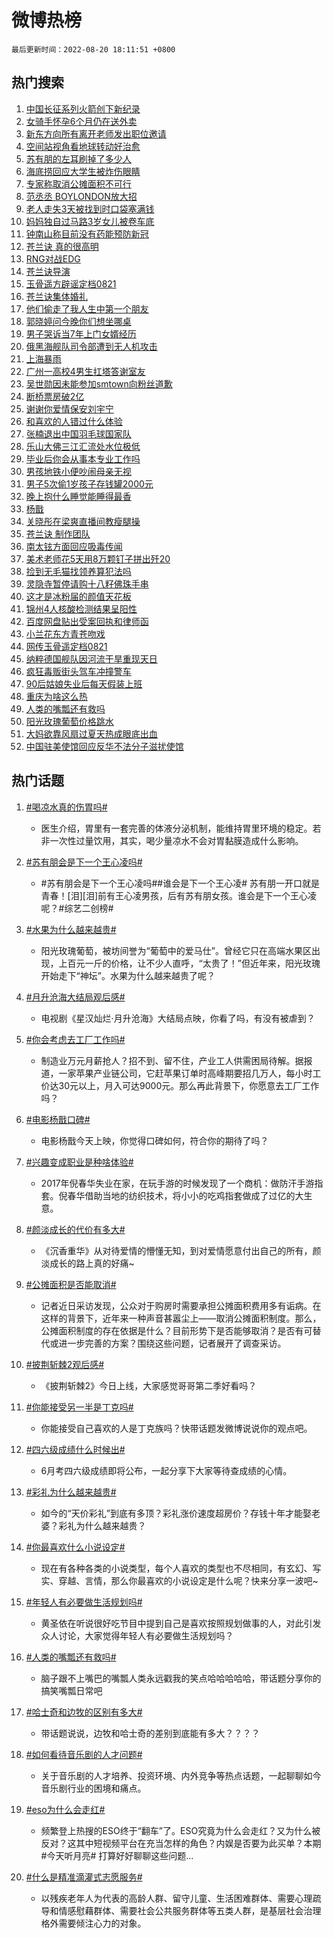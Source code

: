 # 微博热榜

`最后更新时间：2022-08-20 18:11:51 +0800`

## 热门搜索

1. [中国长征系列火箭创下新纪录](https://m.weibo.cn/search?containerid=100103type%3D1%26t%3D10%26q%3D%23%E4%B8%AD%E5%9B%BD%E9%95%BF%E5%BE%81%E7%B3%BB%E5%88%97%E7%81%AB%E7%AE%AD%E5%88%9B%E4%B8%8B%E6%96%B0%E7%BA%AA%E5%BD%95%23&stream_entry_id=51&isnewpage=1&extparam=seat%3D1%26filter_type%3Drealtimehot%26c_type%3D51%26dgr%3D0%26cate%3D10103%26pos%3D0%26display_time%3D1660990309%26pre_seqid%3D1660990309797014631172&luicode=10000011&lfid=106003type%253D25%2526t%253D3%2526disable_hot%253D1%2526filter_type%253Drealtimehot)
1. [女骑手怀孕6个月仍在送外卖](https://m.weibo.cn/search?containerid=100103type%3D1%26t%3D10%26q%3D%23%E5%A5%B3%E9%AA%91%E6%89%8B%E6%80%80%E5%AD%956%E4%B8%AA%E6%9C%88%E4%BB%8D%E5%9C%A8%E9%80%81%E5%A4%96%E5%8D%96%23&stream_entry_id=31&isnewpage=1&extparam=seat%3D1%26filter_type%3Drealtimehot%26c_type%3D31%26pos%3D0%26flag%3D1%26lcate%3D5001%26dgr%3D0%26cate%3D0%26realpos%3D1%26display_time%3D1660990309%26pre_seqid%3D1660990309797014631172&luicode=10000011&lfid=106003type%253D25%2526t%253D3%2526disable_hot%253D1%2526filter_type%253Drealtimehot)
1. [新东方向所有离开老师发出职位邀请](https://m.weibo.cn/search?containerid=100103type%3D1%26t%3D10%26q%3D%23%E6%96%B0%E4%B8%9C%E6%96%B9%E5%90%91%E6%89%80%E6%9C%89%E7%A6%BB%E5%BC%80%E8%80%81%E5%B8%88%E5%8F%91%E5%87%BA%E8%81%8C%E4%BD%8D%E9%82%80%E8%AF%B7%23&stream_entry_id=31&isnewpage=1&extparam=seat%3D1%26filter_type%3Drealtimehot%26c_type%3D31%26pos%3D1%26flag%3D0%26lcate%3D5001%26dgr%3D0%26cate%3D0%26realpos%3D2%26display_time%3D1660990309%26pre_seqid%3D1660990309797014631172&luicode=10000011&lfid=106003type%253D25%2526t%253D3%2526disable_hot%253D1%2526filter_type%253Drealtimehot)
1. [空间站视角看地球转动好治愈](https://m.weibo.cn/search?containerid=100103type%3D1%26t%3D10%26q%3D%23%E7%A9%BA%E9%97%B4%E7%AB%99%E8%A7%86%E8%A7%92%E7%9C%8B%E5%9C%B0%E7%90%83%E8%BD%AC%E5%8A%A8%E5%A5%BD%E6%B2%BB%E6%84%88%23&stream_entry_id=31&isnewpage=1&extparam=seat%3D1%26filter_type%3Drealtimehot%26c_type%3D31%26pos%3D2%26flag%3D0%26lcate%3D5001%26dgr%3D0%26cate%3D0%26realpos%3D3%26display_time%3D1660990309%26pre_seqid%3D1660990309797014631172&luicode=10000011&lfid=106003type%253D25%2526t%253D3%2526disable_hot%253D1%2526filter_type%253Drealtimehot)
1. [苏有朋的左耳刷掉了多少人](https://m.weibo.cn/search?containerid=100103type%3D1%26t%3D10%26q%3D%23%E8%8B%8F%E6%9C%89%E6%9C%8B%E7%9A%84%E5%B7%A6%E8%80%B3%E5%88%B7%E6%8E%89%E4%BA%86%E5%A4%9A%E5%B0%91%E4%BA%BA%23&stream_entry_id=31&isnewpage=1&extparam=seat%3D1%26filter_type%3Drealtimehot%26c_type%3D31%26pos%3D3%26flag%3D2%26lcate%3D5001%26dgr%3D0%26cate%3D0%26realpos%3D4%26display_time%3D1660990309%26pre_seqid%3D1660990309797014631172&luicode=10000011&lfid=106003type%253D25%2526t%253D3%2526disable_hot%253D1%2526filter_type%253Drealtimehot)
1. [海底捞回应大学生被炸伤眼睛](https://m.weibo.cn/search?containerid=100103type%3D1%26t%3D10%26q%3D%23%E6%B5%B7%E5%BA%95%E6%8D%9E%E5%9B%9E%E5%BA%94%E5%A4%A7%E5%AD%A6%E7%94%9F%E8%A2%AB%E7%82%B8%E4%BC%A4%E7%9C%BC%E7%9D%9B%23&stream_entry_id=31&isnewpage=1&extparam=seat%3D1%26filter_type%3Drealtimehot%26c_type%3D31%26pos%3D4%26flag%3D1%26lcate%3D5001%26dgr%3D0%26cate%3D0%26realpos%3D5%26display_time%3D1660990309%26pre_seqid%3D1660990309797014631172&luicode=10000011&lfid=106003type%253D25%2526t%253D3%2526disable_hot%253D1%2526filter_type%253Drealtimehot)
1. [专家称取消公摊面积不可行](https://m.weibo.cn/search?containerid=100103type%3D1%26t%3D10%26q%3D%23%E4%B8%93%E5%AE%B6%E7%A7%B0%E5%8F%96%E6%B6%88%E5%85%AC%E6%91%8A%E9%9D%A2%E7%A7%AF%E4%B8%8D%E5%8F%AF%E8%A1%8C%23&stream_entry_id=31&isnewpage=1&extparam=seat%3D1%26filter_type%3Drealtimehot%26c_type%3D31%26pos%3D5%26flag%3D0%26lcate%3D5001%26dgr%3D0%26cate%3D0%26realpos%3D6%26display_time%3D1660990309%26pre_seqid%3D1660990309797014631172&luicode=10000011&lfid=106003type%253D25%2526t%253D3%2526disable_hot%253D1%2526filter_type%253Drealtimehot)
1. [范丞丞 BOYLONDON放大招](https://m.weibo.cn/search?containerid=100103type%3D1%26t%3D10%26q%3D%23%E8%8C%83%E4%B8%9E%E4%B8%9E+BOYLONDON%E6%94%BE%E5%A4%A7%E6%8B%9B%23&stream_entry_id=31&isnewpage=1&extparam=seat%3D1%26filter_type%3Drealtimehot%26c_type%3D31%26pos%3D6%26topic_ad%3D1%26lcate%3D5001%26dgr%3D0%26cate%3D0%26adid%3D162864%26display_time%3D1660990309%26pre_seqid%3D1660990309797014631172&luicode=10000011&lfid=106003type%253D25%2526t%253D3%2526disable_hot%253D1%2526filter_type%253Drealtimehot)
1. [老人走失3天被找到时口袋塞满钱](https://m.weibo.cn/search?containerid=100103type%3D1%26t%3D10%26q%3D%23%E8%80%81%E4%BA%BA%E8%B5%B0%E5%A4%B13%E5%A4%A9%E8%A2%AB%E6%89%BE%E5%88%B0%E6%97%B6%E5%8F%A3%E8%A2%8B%E5%A1%9E%E6%BB%A1%E9%92%B1%23&stream_entry_id=31&isnewpage=1&extparam=seat%3D1%26filter_type%3Drealtimehot%26c_type%3D31%26pos%3D7%26flag%3D1%26lcate%3D5001%26dgr%3D0%26cate%3D0%26realpos%3D7%26display_time%3D1660990309%26pre_seqid%3D1660990309797014631172&luicode=10000011&lfid=106003type%253D25%2526t%253D3%2526disable_hot%253D1%2526filter_type%253Drealtimehot)
1. [妈妈独自过马路3岁女儿被卷车底](https://m.weibo.cn/search?containerid=100103type%3D1%26t%3D10%26q%3D%23%E5%A6%88%E5%A6%88%E7%8B%AC%E8%87%AA%E8%BF%87%E9%A9%AC%E8%B7%AF3%E5%B2%81%E5%A5%B3%E5%84%BF%E8%A2%AB%E5%8D%B7%E8%BD%A6%E5%BA%95%23&stream_entry_id=31&isnewpage=1&extparam=seat%3D1%26filter_type%3Drealtimehot%26c_type%3D31%26pos%3D8%26flag%3D0%26lcate%3D5001%26dgr%3D0%26cate%3D0%26realpos%3D8%26display_time%3D1660990309%26pre_seqid%3D1660990309797014631172&luicode=10000011&lfid=106003type%253D25%2526t%253D3%2526disable_hot%253D1%2526filter_type%253Drealtimehot)
1. [钟南山称目前没有药能预防新冠](https://m.weibo.cn/search?containerid=100103type%3D1%26t%3D10%26q%3D%23%E9%92%9F%E5%8D%97%E5%B1%B1%E7%A7%B0%E7%9B%AE%E5%89%8D%E6%B2%A1%E6%9C%89%E8%8D%AF%E8%83%BD%E9%A2%84%E9%98%B2%E6%96%B0%E5%86%A0%23&stream_entry_id=31&isnewpage=1&extparam=seat%3D1%26filter_type%3Drealtimehot%26c_type%3D31%26pos%3D9%26flag%3D0%26lcate%3D5001%26dgr%3D0%26cate%3D0%26realpos%3D9%26display_time%3D1660990309%26pre_seqid%3D1660990309797014631172&luicode=10000011&lfid=106003type%253D25%2526t%253D3%2526disable_hot%253D1%2526filter_type%253Drealtimehot)
1. [苍兰诀 真的很高明](https://m.weibo.cn/search?containerid=100103type%3D1%26t%3D10%26q%3D%E8%8B%8D%E5%85%B0%E8%AF%80+%E7%9C%9F%E7%9A%84%E5%BE%88%E9%AB%98%E6%98%8E&stream_entry_id=31&isnewpage=1&extparam=seat%3D1%26filter_type%3Drealtimehot%26c_type%3D31%26pos%3D10%26flag%3D0%26lcate%3D5001%26dgr%3D0%26cate%3D0%26realpos%3D10%26display_time%3D1660990309%26pre_seqid%3D1660990309797014631172&luicode=10000011&lfid=106003type%253D25%2526t%253D3%2526disable_hot%253D1%2526filter_type%253Drealtimehot)
1. [RNG对战EDG](https://m.weibo.cn/search?containerid=100103type%3D1%26t%3D10%26q%3DRNG%E5%AF%B9%E6%88%98EDG&stream_entry_id=31&isnewpage=1&extparam=seat%3D1%26filter_type%3Drealtimehot%26c_type%3D31%26pos%3D11%26flag%3D1%26lcate%3D5001%26dgr%3D0%26cate%3D0%26realpos%3D11%26display_time%3D1660990309%26pre_seqid%3D1660990309797014631172&luicode=10000011&lfid=106003type%253D25%2526t%253D3%2526disable_hot%253D1%2526filter_type%253Drealtimehot)
1. [苍兰诀导演](https://m.weibo.cn/search?containerid=100103type%3D1%26t%3D10%26q%3D%E8%8B%8D%E5%85%B0%E8%AF%80%E5%AF%BC%E6%BC%94&stream_entry_id=31&isnewpage=1&extparam=seat%3D1%26filter_type%3Drealtimehot%26c_type%3D31%26pos%3D12%26flag%3D1%26lcate%3D5001%26dgr%3D0%26cate%3D0%26realpos%3D12%26display_time%3D1660990309%26pre_seqid%3D1660990309797014631172&luicode=10000011&lfid=106003type%253D25%2526t%253D3%2526disable_hot%253D1%2526filter_type%253Drealtimehot)
1. [玉骨遥方辟谣定档0821](https://m.weibo.cn/search?containerid=100103type%3D1%26t%3D10%26q%3D%23%E7%8E%89%E9%AA%A8%E9%81%A5%E6%96%B9%E8%BE%9F%E8%B0%A3%E5%AE%9A%E6%A1%A30821%23&stream_entry_id=31&isnewpage=1&extparam=seat%3D1%26filter_type%3Drealtimehot%26c_type%3D31%26pos%3D13%26flag%3D1%26lcate%3D5001%26dgr%3D0%26cate%3D0%26realpos%3D13%26display_time%3D1660990309%26pre_seqid%3D1660990309797014631172&luicode=10000011&lfid=106003type%253D25%2526t%253D3%2526disable_hot%253D1%2526filter_type%253Drealtimehot)
1. [苍兰诀集体婚礼](https://m.weibo.cn/search?containerid=100103type%3D1%26t%3D10%26q%3D%23%E8%8B%8D%E5%85%B0%E8%AF%80%E9%9B%86%E4%BD%93%E5%A9%9A%E7%A4%BC%23&stream_entry_id=31&isnewpage=1&extparam=seat%3D1%26filter_type%3Drealtimehot%26c_type%3D31%26pos%3D14%26flag%3D1%26lcate%3D5001%26dgr%3D0%26cate%3D0%26realpos%3D14%26display_time%3D1660990309%26pre_seqid%3D1660990309797014631172&luicode=10000011&lfid=106003type%253D25%2526t%253D3%2526disable_hot%253D1%2526filter_type%253Drealtimehot)
1. [他们偷走了我人生中第一个朋友](https://m.weibo.cn/search?containerid=100103type%3D1%26t%3D10%26q%3D%23%E4%BB%96%E4%BB%AC%E5%81%B7%E8%B5%B0%E4%BA%86%E6%88%91%E4%BA%BA%E7%94%9F%E4%B8%AD%E7%AC%AC%E4%B8%80%E4%B8%AA%E6%9C%8B%E5%8F%8B%23&stream_entry_id=31&isnewpage=1&extparam=seat%3D1%26filter_type%3Drealtimehot%26c_type%3D31%26pos%3D15%26flag%3D1%26lcate%3D5001%26dgr%3D0%26cate%3D0%26realpos%3D15%26display_time%3D1660990309%26pre_seqid%3D1660990309797014631172&luicode=10000011&lfid=106003type%253D25%2526t%253D3%2526disable_hot%253D1%2526filter_type%253Drealtimehot)
1. [郭晓婷问今晚你们想坐哪桌](https://m.weibo.cn/search?containerid=100103type%3D1%26t%3D10%26q%3D%23%E9%83%AD%E6%99%93%E5%A9%B7%E9%97%AE%E4%BB%8A%E6%99%9A%E4%BD%A0%E4%BB%AC%E6%83%B3%E5%9D%90%E5%93%AA%E6%A1%8C%23&stream_entry_id=31&isnewpage=1&extparam=seat%3D1%26filter_type%3Drealtimehot%26c_type%3D31%26pos%3D16%26flag%3D0%26lcate%3D5001%26dgr%3D0%26cate%3D0%26realpos%3D16%26display_time%3D1660990309%26pre_seqid%3D1660990309797014631172&luicode=10000011&lfid=106003type%253D25%2526t%253D3%2526disable_hot%253D1%2526filter_type%253Drealtimehot)
1. [男子哭诉当7年上门女婿经历](https://m.weibo.cn/search?containerid=100103type%3D1%26t%3D10%26q%3D%23%E7%94%B7%E5%AD%90%E5%93%AD%E8%AF%89%E5%BD%937%E5%B9%B4%E4%B8%8A%E9%97%A8%E5%A5%B3%E5%A9%BF%E7%BB%8F%E5%8E%86%23&stream_entry_id=31&isnewpage=1&extparam=seat%3D1%26filter_type%3Drealtimehot%26c_type%3D31%26pos%3D17%26flag%3D0%26lcate%3D5001%26dgr%3D0%26cate%3D0%26realpos%3D17%26display_time%3D1660990309%26pre_seqid%3D1660990309797014631172&luicode=10000011&lfid=106003type%253D25%2526t%253D3%2526disable_hot%253D1%2526filter_type%253Drealtimehot)
1. [俄黑海舰队司令部遭到无人机攻击](https://m.weibo.cn/search?containerid=100103type%3D1%26t%3D10%26q%3D%23%E4%BF%84%E9%BB%91%E6%B5%B7%E8%88%B0%E9%98%9F%E5%8F%B8%E4%BB%A4%E9%83%A8%E9%81%AD%E5%88%B0%E6%97%A0%E4%BA%BA%E6%9C%BA%E6%94%BB%E5%87%BB%23&stream_entry_id=31&isnewpage=1&extparam=seat%3D1%26filter_type%3Drealtimehot%26c_type%3D31%26pos%3D18%26flag%3D1%26lcate%3D5001%26dgr%3D0%26cate%3D0%26realpos%3D18%26display_time%3D1660990309%26pre_seqid%3D1660990309797014631172&luicode=10000011&lfid=106003type%253D25%2526t%253D3%2526disable_hot%253D1%2526filter_type%253Drealtimehot)
1. [上海暴雨](https://m.weibo.cn/search?containerid=100103type%3D1%26t%3D10%26q%3D%23%E4%B8%8A%E6%B5%B7%E6%9A%B4%E9%9B%A8%23&stream_entry_id=31&isnewpage=1&extparam=seat%3D1%26filter_type%3Drealtimehot%26c_type%3D31%26pos%3D19%26flag%3D1%26lcate%3D5001%26dgr%3D0%26cate%3D0%26realpos%3D19%26display_time%3D1660990309%26pre_seqid%3D1660990309797014631172&luicode=10000011&lfid=106003type%253D25%2526t%253D3%2526disable_hot%253D1%2526filter_type%253Drealtimehot)
1. [广州一高校4男生扛塔答谢室友](https://m.weibo.cn/search?containerid=100103type%3D1%26t%3D10%26q%3D%23%E5%B9%BF%E5%B7%9E%E4%B8%80%E9%AB%98%E6%A0%A14%E7%94%B7%E7%94%9F%E6%89%9B%E5%A1%94%E7%AD%94%E8%B0%A2%E5%AE%A4%E5%8F%8B%23&stream_entry_id=31&isnewpage=1&extparam=seat%3D1%26filter_type%3Drealtimehot%26c_type%3D31%26pos%3D20%26flag%3D1%26lcate%3D5001%26dgr%3D0%26cate%3D0%26realpos%3D20%26display_time%3D1660990309%26pre_seqid%3D1660990309797014631172&luicode=10000011&lfid=106003type%253D25%2526t%253D3%2526disable_hot%253D1%2526filter_type%253Drealtimehot)
1. [吴世勋因未能参加smtown向粉丝道歉](https://m.weibo.cn/search?containerid=100103type%3D1%26t%3D10%26q%3D%23%E5%90%B4%E4%B8%96%E5%8B%8B%E5%9B%A0%E6%9C%AA%E8%83%BD%E5%8F%82%E5%8A%A0smtown%E5%90%91%E7%B2%89%E4%B8%9D%E9%81%93%E6%AD%89%23&stream_entry_id=31&isnewpage=1&extparam=seat%3D1%26filter_type%3Drealtimehot%26c_type%3D31%26pos%3D21%26flag%3D1%26lcate%3D5001%26dgr%3D0%26cate%3D0%26realpos%3D21%26display_time%3D1660990309%26pre_seqid%3D1660990309797014631172&luicode=10000011&lfid=106003type%253D25%2526t%253D3%2526disable_hot%253D1%2526filter_type%253Drealtimehot)
1. [断桥票房破2亿](https://m.weibo.cn/search?containerid=100103type%3D1%26t%3D10%26q%3D%23%E6%96%AD%E6%A1%A5%E7%A5%A8%E6%88%BF%E7%A0%B42%E4%BA%BF%23&stream_entry_id=31&isnewpage=1&extparam=seat%3D1%26filter_type%3Drealtimehot%26c_type%3D31%26pos%3D22%26flag%3D1%26lcate%3D5001%26dgr%3D0%26cate%3D0%26realpos%3D22%26display_time%3D1660990309%26pre_seqid%3D1660990309797014631172&luicode=10000011&lfid=106003type%253D25%2526t%253D3%2526disable_hot%253D1%2526filter_type%253Drealtimehot)
1. [谢谢你爱情保安刘宇宁](https://m.weibo.cn/search?containerid=100103type%3D1%26t%3D10%26q%3D%23%E8%B0%A2%E8%B0%A2%E4%BD%A0%E7%88%B1%E6%83%85%E4%BF%9D%E5%AE%89%E5%88%98%E5%AE%87%E5%AE%81%23&stream_entry_id=31&isnewpage=1&extparam=seat%3D1%26filter_type%3Drealtimehot%26c_type%3D31%26pos%3D23%26flag%3D1%26lcate%3D5001%26dgr%3D0%26cate%3D0%26realpos%3D23%26display_time%3D1660990309%26pre_seqid%3D1660990309797014631172&luicode=10000011&lfid=106003type%253D25%2526t%253D3%2526disable_hot%253D1%2526filter_type%253Drealtimehot)
1. [和喜欢的人错过什么体验](https://m.weibo.cn/search?containerid=100103type%3D1%26t%3D10%26q%3D%23%E5%92%8C%E5%96%9C%E6%AC%A2%E7%9A%84%E4%BA%BA%E9%94%99%E8%BF%87%E4%BB%80%E4%B9%88%E4%BD%93%E9%AA%8C%23&stream_entry_id=31&isnewpage=1&extparam=seat%3D1%26filter_type%3Drealtimehot%26c_type%3D31%26pos%3D24%26flag%3D1%26lcate%3D5001%26dgr%3D0%26cate%3D0%26realpos%3D24%26display_time%3D1660990309%26pre_seqid%3D1660990309797014631172&luicode=10000011&lfid=106003type%253D25%2526t%253D3%2526disable_hot%253D1%2526filter_type%253Drealtimehot)
1. [张楠退出中国羽毛球国家队](https://m.weibo.cn/search?containerid=100103type%3D1%26t%3D10%26q%3D%23%E5%BC%A0%E6%A5%A0%E9%80%80%E5%87%BA%E4%B8%AD%E5%9B%BD%E7%BE%BD%E6%AF%9B%E7%90%83%E5%9B%BD%E5%AE%B6%E9%98%9F%23&stream_entry_id=31&isnewpage=1&extparam=seat%3D1%26filter_type%3Drealtimehot%26c_type%3D31%26pos%3D25%26flag%3D0%26lcate%3D5001%26dgr%3D0%26cate%3D0%26realpos%3D25%26display_time%3D1660990309%26pre_seqid%3D1660990309797014631172&luicode=10000011&lfid=106003type%253D25%2526t%253D3%2526disable_hot%253D1%2526filter_type%253Drealtimehot)
1. [乐山大佛三江汇流处水位极低](https://m.weibo.cn/search?containerid=100103type%3D1%26t%3D10%26q%3D%23%E4%B9%90%E5%B1%B1%E5%A4%A7%E4%BD%9B%E4%B8%89%E6%B1%9F%E6%B1%87%E6%B5%81%E5%A4%84%E6%B0%B4%E4%BD%8D%E6%9E%81%E4%BD%8E%23&stream_entry_id=31&isnewpage=1&extparam=seat%3D1%26filter_type%3Drealtimehot%26c_type%3D31%26pos%3D26%26flag%3D1%26lcate%3D5001%26dgr%3D0%26cate%3D0%26realpos%3D26%26display_time%3D1660990309%26pre_seqid%3D1660990309797014631172&luicode=10000011&lfid=106003type%253D25%2526t%253D3%2526disable_hot%253D1%2526filter_type%253Drealtimehot)
1. [毕业后你会从事本专业工作吗](https://m.weibo.cn/search?containerid=100103type%3D1%26t%3D10%26q%3D%23%E6%AF%95%E4%B8%9A%E5%90%8E%E4%BD%A0%E4%BC%9A%E4%BB%8E%E4%BA%8B%E6%9C%AC%E4%B8%93%E4%B8%9A%E5%B7%A5%E4%BD%9C%E5%90%97%23&stream_entry_id=31&isnewpage=1&extparam=seat%3D1%26filter_type%3Drealtimehot%26c_type%3D31%26pos%3D27%26flag%3D1%26lcate%3D5001%26dgr%3D0%26cate%3D0%26realpos%3D27%26display_time%3D1660990309%26pre_seqid%3D1660990309797014631172&luicode=10000011&lfid=106003type%253D25%2526t%253D3%2526disable_hot%253D1%2526filter_type%253Drealtimehot)
1. [男孩地铁小便吵闹母亲无视](https://m.weibo.cn/search?containerid=100103type%3D1%26t%3D10%26q%3D%23%E7%94%B7%E5%AD%A9%E5%9C%B0%E9%93%81%E5%B0%8F%E4%BE%BF%E5%90%B5%E9%97%B9%E6%AF%8D%E4%BA%B2%E6%97%A0%E8%A7%86%23&stream_entry_id=31&isnewpage=1&extparam=seat%3D1%26filter_type%3Drealtimehot%26c_type%3D31%26pos%3D28%26flag%3D1%26lcate%3D5001%26dgr%3D0%26cate%3D0%26realpos%3D28%26display_time%3D1660990309%26pre_seqid%3D1660990309797014631172&luicode=10000011&lfid=106003type%253D25%2526t%253D3%2526disable_hot%253D1%2526filter_type%253Drealtimehot)
1. [男子5次偷1岁孩子存钱罐2000元](https://m.weibo.cn/search?containerid=100103type%3D1%26t%3D10%26q%3D%23%E7%94%B7%E5%AD%905%E6%AC%A1%E5%81%B71%E5%B2%81%E5%AD%A9%E5%AD%90%E5%AD%98%E9%92%B1%E7%BD%902000%E5%85%83%23&stream_entry_id=31&isnewpage=1&extparam=seat%3D1%26filter_type%3Drealtimehot%26c_type%3D31%26pos%3D29%26flag%3D0%26lcate%3D5001%26dgr%3D0%26cate%3D0%26realpos%3D29%26display_time%3D1660990309%26pre_seqid%3D1660990309797014631172&luicode=10000011&lfid=106003type%253D25%2526t%253D3%2526disable_hot%253D1%2526filter_type%253Drealtimehot)
1. [晚上抱什么睡觉能睡得最香](http://m.weibo.cn/c/wbox?&id=j84w2uenjc&roomid=12302&q=%23%E6%99%9A%E4%B8%8A%E6%8A%B1%E4%BB%80%E4%B9%88%E7%9D%A1%E8%A7%89%E8%83%BD%E7%9D%A1%E5%BE%97%E6%9C%80%E9%A6%99%23&extparam=seat%3D1%26filter_type%3Drealtimehot%26c_type%3D31%26pos%3D30%26flag%3D0%26lcate%3D5001%26dgr%3D0%26cate%3D0%26realpos%3D30%26display_time%3D1660990309%26pre_seqid%3D1660990309797014631172&luicode=10000011&lfid=106003type%253D25%2526t%253D3%2526disable_hot%253D1%2526filter_type%253Drealtimehot)
1. [杨戬](https://m.weibo.cn/search?containerid=100103type%3D1%26t%3D10%26q%3D%E6%9D%A8%E6%88%AC&stream_entry_id=31&isnewpage=1&extparam=seat%3D1%26filter_type%3Drealtimehot%26c_type%3D31%26pos%3D31%26flag%3D0%26lcate%3D5001%26dgr%3D0%26cate%3D0%26realpos%3D31%26display_time%3D1660990309%26pre_seqid%3D1660990309797014631172&luicode=10000011&lfid=106003type%253D25%2526t%253D3%2526disable_hot%253D1%2526filter_type%253Drealtimehot)
1. [关晓彤在梁爽直播间教瘦腿操](https://m.weibo.cn/search?containerid=100103type%3D1%26t%3D10%26q%3D%23%E5%85%B3%E6%99%93%E5%BD%A4%E5%9C%A8%E6%A2%81%E7%88%BD%E7%9B%B4%E6%92%AD%E9%97%B4%E6%95%99%E7%98%A6%E8%85%BF%E6%93%8D%23&stream_entry_id=31&isnewpage=1&extparam=seat%3D1%26filter_type%3Drealtimehot%26c_type%3D31%26pos%3D32%26flag%3D0%26lcate%3D5001%26dgr%3D0%26cate%3D0%26realpos%3D32%26display_time%3D1660990309%26pre_seqid%3D1660990309797014631172&luicode=10000011&lfid=106003type%253D25%2526t%253D3%2526disable_hot%253D1%2526filter_type%253Drealtimehot)
1. [苍兰诀 制作团队](https://m.weibo.cn/search?containerid=100103type%3D1%26t%3D10%26q%3D%E8%8B%8D%E5%85%B0%E8%AF%80+%E5%88%B6%E4%BD%9C%E5%9B%A2%E9%98%9F&stream_entry_id=31&isnewpage=1&extparam=seat%3D1%26filter_type%3Drealtimehot%26c_type%3D31%26pos%3D33%26flag%3D1%26lcate%3D5001%26dgr%3D0%26cate%3D0%26realpos%3D33%26display_time%3D1660990309%26pre_seqid%3D1660990309797014631172&luicode=10000011&lfid=106003type%253D25%2526t%253D3%2526disable_hot%253D1%2526filter_type%253Drealtimehot)
1. [南太铉方面回应吸毒传闻](https://m.weibo.cn/search?containerid=100103type%3D1%26t%3D10%26q%3D%23%E5%8D%97%E5%A4%AA%E9%93%89%E6%96%B9%E9%9D%A2%E5%9B%9E%E5%BA%94%E5%90%B8%E6%AF%92%E4%BC%A0%E9%97%BB%23&stream_entry_id=31&isnewpage=1&extparam=seat%3D1%26filter_type%3Drealtimehot%26c_type%3D31%26pos%3D34%26flag%3D1%26lcate%3D5001%26dgr%3D0%26cate%3D0%26realpos%3D34%26display_time%3D1660990309%26pre_seqid%3D1660990309797014631172&luicode=10000011&lfid=106003type%253D25%2526t%253D3%2526disable_hot%253D1%2526filter_type%253Drealtimehot)
1. [美术老师花5天用8万颗钉子拼出歼20](https://m.weibo.cn/search?containerid=100103type%3D1%26t%3D10%26q%3D%23%E7%BE%8E%E6%9C%AF%E8%80%81%E5%B8%88%E8%8A%B15%E5%A4%A9%E7%94%A88%E4%B8%87%E9%A2%97%E9%92%89%E5%AD%90%E6%8B%BC%E5%87%BA%E6%AD%BC20%23&stream_entry_id=31&isnewpage=1&extparam=seat%3D1%26filter_type%3Drealtimehot%26c_type%3D31%26pos%3D35%26flag%3D0%26lcate%3D5001%26dgr%3D0%26cate%3D0%26realpos%3D35%26display_time%3D1660990309%26pre_seqid%3D1660990309797014631172&luicode=10000011&lfid=106003type%253D25%2526t%253D3%2526disable_hot%253D1%2526filter_type%253Drealtimehot)
1. [捡到无毛猫找领养算犯法吗](https://m.weibo.cn/search?containerid=100103type%3D1%26t%3D10%26q%3D%23%E6%8D%A1%E5%88%B0%E6%97%A0%E6%AF%9B%E7%8C%AB%E6%89%BE%E9%A2%86%E5%85%BB%E7%AE%97%E7%8A%AF%E6%B3%95%E5%90%97%23&stream_entry_id=31&isnewpage=1&extparam=seat%3D1%26filter_type%3Drealtimehot%26c_type%3D31%26pos%3D36%26flag%3D0%26lcate%3D5001%26dgr%3D0%26cate%3D0%26realpos%3D36%26display_time%3D1660990309%26pre_seqid%3D1660990309797014631172&luicode=10000011&lfid=106003type%253D25%2526t%253D3%2526disable_hot%253D1%2526filter_type%253Drealtimehot)
1. [灵隐寺暂停请购十八籽佛珠手串](https://m.weibo.cn/search?containerid=100103type%3D1%26t%3D10%26q%3D%23%E7%81%B5%E9%9A%90%E5%AF%BA%E6%9A%82%E5%81%9C%E8%AF%B7%E8%B4%AD%E5%8D%81%E5%85%AB%E7%B1%BD%E4%BD%9B%E7%8F%A0%E6%89%8B%E4%B8%B2%23&stream_entry_id=31&isnewpage=1&extparam=seat%3D1%26filter_type%3Drealtimehot%26c_type%3D31%26pos%3D37%26flag%3D1%26lcate%3D5001%26dgr%3D0%26cate%3D0%26realpos%3D37%26display_time%3D1660990309%26pre_seqid%3D1660990309797014631172&luicode=10000011&lfid=106003type%253D25%2526t%253D3%2526disable_hot%253D1%2526filter_type%253Drealtimehot)
1. [这才是冰粉届的颜值天花板](https://m.weibo.cn/search?containerid=100103type%3D1%26t%3D10%26q%3D%23%E8%BF%99%E6%89%8D%E6%98%AF%E5%86%B0%E7%B2%89%E5%B1%8A%E7%9A%84%E9%A2%9C%E5%80%BC%E5%A4%A9%E8%8A%B1%E6%9D%BF%23&stream_entry_id=31&isnewpage=1&extparam=seat%3D1%26filter_type%3Drealtimehot%26c_type%3D31%26pos%3D38%26flag%3D1%26lcate%3D5001%26dgr%3D0%26cate%3D0%26realpos%3D38%26display_time%3D1660990309%26pre_seqid%3D1660990309797014631172&luicode=10000011&lfid=106003type%253D25%2526t%253D3%2526disable_hot%253D1%2526filter_type%253Drealtimehot)
1. [锦州4人核酸检测结果呈阳性](https://m.weibo.cn/search?containerid=100103type%3D1%26t%3D10%26q%3D%23%E9%94%A6%E5%B7%9E4%E4%BA%BA%E6%A0%B8%E9%85%B8%E6%A3%80%E6%B5%8B%E7%BB%93%E6%9E%9C%E5%91%88%E9%98%B3%E6%80%A7%23&stream_entry_id=31&isnewpage=1&extparam=seat%3D1%26filter_type%3Drealtimehot%26c_type%3D31%26pos%3D39%26flag%3D0%26lcate%3D5001%26dgr%3D0%26cate%3D0%26realpos%3D39%26display_time%3D1660990309%26pre_seqid%3D1660990309797014631172&luicode=10000011&lfid=106003type%253D25%2526t%253D3%2526disable_hot%253D1%2526filter_type%253Drealtimehot)
1. [百度网盘贴出受案回执和律师函](https://m.weibo.cn/search?containerid=100103type%3D1%26t%3D10%26q%3D%23%E7%99%BE%E5%BA%A6%E7%BD%91%E7%9B%98%E8%B4%B4%E5%87%BA%E5%8F%97%E6%A1%88%E5%9B%9E%E6%89%A7%E5%92%8C%E5%BE%8B%E5%B8%88%E5%87%BD%23&stream_entry_id=31&isnewpage=1&extparam=seat%3D1%26filter_type%3Drealtimehot%26c_type%3D31%26pos%3D40%26flag%3D0%26lcate%3D5001%26dgr%3D0%26cate%3D0%26realpos%3D40%26display_time%3D1660990309%26pre_seqid%3D1660990309797014631172&luicode=10000011&lfid=106003type%253D25%2526t%253D3%2526disable_hot%253D1%2526filter_type%253Drealtimehot)
1. [小兰花东方青苍吻戏](https://m.weibo.cn/search?containerid=100103type%3D1%26t%3D10%26q%3D%23%E5%B0%8F%E5%85%B0%E8%8A%B1%E4%B8%9C%E6%96%B9%E9%9D%92%E8%8B%8D%E5%90%BB%E6%88%8F%23&stream_entry_id=31&isnewpage=1&extparam=seat%3D1%26filter_type%3Drealtimehot%26c_type%3D31%26pos%3D41%26flag%3D1%26lcate%3D5001%26dgr%3D0%26cate%3D0%26realpos%3D41%26display_time%3D1660990309%26pre_seqid%3D1660990309797014631172&luicode=10000011&lfid=106003type%253D25%2526t%253D3%2526disable_hot%253D1%2526filter_type%253Drealtimehot)
1. [网传玉骨遥定档0821](https://m.weibo.cn/search?containerid=100103type%3D1%26t%3D10%26q%3D%23%E7%BD%91%E4%BC%A0%E7%8E%89%E9%AA%A8%E9%81%A5%E5%AE%9A%E6%A1%A30821%23&stream_entry_id=31&isnewpage=1&extparam=seat%3D1%26filter_type%3Drealtimehot%26c_type%3D31%26pos%3D42%26flag%3D0%26lcate%3D5001%26dgr%3D0%26cate%3D0%26realpos%3D42%26display_time%3D1660990309%26pre_seqid%3D1660990309797014631172&luicode=10000011&lfid=106003type%253D25%2526t%253D3%2526disable_hot%253D1%2526filter_type%253Drealtimehot)
1. [纳粹德国舰队因河流干旱重现天日](https://m.weibo.cn/search?containerid=100103type%3D1%26t%3D10%26q%3D%23%E7%BA%B3%E7%B2%B9%E5%BE%B7%E5%9B%BD%E8%88%B0%E9%98%9F%E5%9B%A0%E6%B2%B3%E6%B5%81%E5%B9%B2%E6%97%B1%E9%87%8D%E7%8E%B0%E5%A4%A9%E6%97%A5%23&stream_entry_id=31&isnewpage=1&extparam=seat%3D1%26filter_type%3Drealtimehot%26c_type%3D31%26pos%3D43%26flag%3D0%26lcate%3D5001%26dgr%3D0%26cate%3D0%26realpos%3D43%26display_time%3D1660990309%26pre_seqid%3D1660990309797014631172&luicode=10000011&lfid=106003type%253D25%2526t%253D3%2526disable_hot%253D1%2526filter_type%253Drealtimehot)
1. [疯狂毒贩街头驾车冲撞警车](https://m.weibo.cn/search?containerid=100103type%3D1%26t%3D10%26q%3D%23%E7%96%AF%E7%8B%82%E6%AF%92%E8%B4%A9%E8%A1%97%E5%A4%B4%E9%A9%BE%E8%BD%A6%E5%86%B2%E6%92%9E%E8%AD%A6%E8%BD%A6%23&stream_entry_id=31&isnewpage=1&extparam=seat%3D1%26filter_type%3Drealtimehot%26c_type%3D31%26pos%3D44%26flag%3D0%26lcate%3D5001%26dgr%3D0%26cate%3D0%26realpos%3D44%26display_time%3D1660990309%26pre_seqid%3D1660990309797014631172&luicode=10000011&lfid=106003type%253D25%2526t%253D3%2526disable_hot%253D1%2526filter_type%253Drealtimehot)
1. [90后姑娘失业后每天假装上班](https://m.weibo.cn/search?containerid=100103type%3D1%26t%3D10%26q%3D%2390%E5%90%8E%E5%A7%91%E5%A8%98%E5%A4%B1%E4%B8%9A%E5%90%8E%E6%AF%8F%E5%A4%A9%E5%81%87%E8%A3%85%E4%B8%8A%E7%8F%AD%23&stream_entry_id=31&isnewpage=1&extparam=seat%3D1%26filter_type%3Drealtimehot%26c_type%3D31%26pos%3D45%26flag%3D0%26lcate%3D5001%26dgr%3D0%26cate%3D0%26realpos%3D45%26display_time%3D1660990309%26pre_seqid%3D1660990309797014631172&luicode=10000011&lfid=106003type%253D25%2526t%253D3%2526disable_hot%253D1%2526filter_type%253Drealtimehot)
1. [重庆为啥这么热](https://m.weibo.cn/search?containerid=100103type%3D1%26t%3D10%26q%3D%23%E9%87%8D%E5%BA%86%E4%B8%BA%E5%95%A5%E8%BF%99%E4%B9%88%E7%83%AD%23&stream_entry_id=31&isnewpage=1&extparam=seat%3D1%26filter_type%3Drealtimehot%26c_type%3D31%26pos%3D46%26flag%3D0%26lcate%3D5001%26dgr%3D0%26cate%3D0%26realpos%3D46%26display_time%3D1660990309%26pre_seqid%3D1660990309797014631172&luicode=10000011&lfid=106003type%253D25%2526t%253D3%2526disable_hot%253D1%2526filter_type%253Drealtimehot)
1. [人类的嘴瓢还有救吗](https://m.weibo.cn/search?containerid=100103type%3D1%26t%3D10%26q%3D%23%E4%BA%BA%E7%B1%BB%E7%9A%84%E5%98%B4%E7%93%A2%E8%BF%98%E6%9C%89%E6%95%91%E5%90%97%23&stream_entry_id=31&isnewpage=1&extparam=seat%3D1%26filter_type%3Drealtimehot%26c_type%3D31%26pos%3D47%26flag%3D0%26lcate%3D5001%26dgr%3D0%26cate%3D0%26realpos%3D47%26display_time%3D1660990309%26pre_seqid%3D1660990309797014631172&luicode=10000011&lfid=106003type%253D25%2526t%253D3%2526disable_hot%253D1%2526filter_type%253Drealtimehot)
1. [阳光玫瑰葡萄价格跳水](https://m.weibo.cn/search?containerid=100103type%3D1%26t%3D10%26q%3D%23%E9%98%B3%E5%85%89%E7%8E%AB%E7%91%B0%E8%91%A1%E8%90%84%E4%BB%B7%E6%A0%BC%E8%B7%B3%E6%B0%B4%23&stream_entry_id=31&isnewpage=1&extparam=seat%3D1%26filter_type%3Drealtimehot%26c_type%3D31%26pos%3D48%26flag%3D0%26lcate%3D5001%26dgr%3D0%26cate%3D0%26realpos%3D48%26display_time%3D1660990309%26pre_seqid%3D1660990309797014631172&luicode=10000011&lfid=106003type%253D25%2526t%253D3%2526disable_hot%253D1%2526filter_type%253Drealtimehot)
1. [大妈欲靠风扇过夏天热成眼底出血](https://m.weibo.cn/search?containerid=100103type%3D1%26t%3D10%26q%3D%23%E5%A4%A7%E5%A6%88%E6%AC%B2%E9%9D%A0%E9%A3%8E%E6%89%87%E8%BF%87%E5%A4%8F%E5%A4%A9%E7%83%AD%E6%88%90%E7%9C%BC%E5%BA%95%E5%87%BA%E8%A1%80%23&stream_entry_id=31&isnewpage=1&extparam=seat%3D1%26filter_type%3Drealtimehot%26c_type%3D31%26pos%3D49%26flag%3D0%26lcate%3D5001%26dgr%3D0%26cate%3D0%26realpos%3D49%26display_time%3D1660990309%26pre_seqid%3D1660990309797014631172&luicode=10000011&lfid=106003type%253D25%2526t%253D3%2526disable_hot%253D1%2526filter_type%253Drealtimehot)
1. [中国驻美使馆回应反华不法分子滋扰使馆](https://m.weibo.cn/search?containerid=100103type%3D1%26t%3D10%26q%3D%23%E4%B8%AD%E5%9B%BD%E9%A9%BB%E7%BE%8E%E4%BD%BF%E9%A6%86%E5%9B%9E%E5%BA%94%E5%8F%8D%E5%8D%8E%E4%B8%8D%E6%B3%95%E5%88%86%E5%AD%90%E6%BB%8B%E6%89%B0%E4%BD%BF%E9%A6%86%23&stream_entry_id=31&isnewpage=1&extparam=seat%3D1%26filter_type%3Drealtimehot%26c_type%3D31%26pos%3D50%26flag%3D0%26lcate%3D5001%26dgr%3D0%26cate%3D0%26realpos%3D50%26display_time%3D1660990309%26pre_seqid%3D1660990309797014631172&luicode=10000011&lfid=106003type%253D25%2526t%253D3%2526disable_hot%253D1%2526filter_type%253Drealtimehot)

## 热门话题

1. [#喝凉水真的伤胃吗#](https://m.weibo.cn/search?containerid=231522type%3D1%26t%3D10%26q%3D%23%E5%96%9D%E5%87%89%E6%B0%B4%E7%9C%9F%E7%9A%84%E4%BC%A4%E8%83%83%E5%90%97%23&stream_entry_id=128&isnewpage=1&extparam=seat%3D1%26lcate%3D5004%26c_type%3D128%26dgr%3D0%26unitid%3D1660956988436%26pos%3D1-0-0%26cate%3D5004%26display_time%3D1660990311%26pre_seqid%3D1660990311047021958135&luicode=10000011&lfid=231648_-_4)
    - 医生介绍，胃里有一套完善的体液分泌机制，能维持胃里环境的稳定。若非一次性过量饮用，其实，喝少量凉水不会对胃黏膜造成什么影响。

1. [#苏有朋会是下一个王心凌吗#](https://m.weibo.cn/search?containerid=231522type%3D1%26t%3D10%26q%3D%23%E8%8B%8F%E6%9C%89%E6%9C%8B%E4%BC%9A%E6%98%AF%E4%B8%8B%E4%B8%80%E4%B8%AA%E7%8E%8B%E5%BF%83%E5%87%8C%E5%90%97%23&stream_entry_id=128&isnewpage=1&extparam=seat%3D1%26lcate%3D5004%26c_type%3D128%26dgr%3D0%26unitid%3D1660972613698%26pos%3D1-0-1%26cate%3D5004%26display_time%3D1660990311%26pre_seqid%3D1660990311047021958135&luicode=10000011&lfid=231648_-_4)
    - #苏有朋会是下一个王心凌吗##谁会是下一个王心凌# 苏有朋一开口就是青春！[泪][泪]前有王心凌男孩，后有苏有朋女孩。  ​谁会是下一个王心凌呢？#综艺二创榜#

1. [#水果为什么越来越贵#](https://m.weibo.cn/search?containerid=231522type%3D1%26t%3D10%26q%3D%23%E6%B0%B4%E6%9E%9C%E4%B8%BA%E4%BB%80%E4%B9%88%E8%B6%8A%E6%9D%A5%E8%B6%8A%E8%B4%B5%23&stream_entry_id=128&isnewpage=1&extparam=seat%3D1%26lcate%3D5004%26c_type%3D128%26dgr%3D0%26unitid%3D1660969914753%26pos%3D1-0-2%26cate%3D5004%26display_time%3D1660990311%26pre_seqid%3D1660990311047021958135&luicode=10000011&lfid=231648_-_4)
    - 阳光玫瑰葡萄，被坊间誉为“葡萄中的爱马仕”。曾经它只在高端水果区出现，上百元一斤的价格，让不少人直呼，“太贵了！”但近年来，阳光玫瑰开始走下“神坛”。水果为什么越来越贵了呢？

1. [#月升沧海大结局观后感#](https://m.weibo.cn/search?containerid=231522type%3D1%26t%3D10%26q%3D%23%E6%9C%88%E5%8D%87%E6%B2%A7%E6%B5%B7%E5%A4%A7%E7%BB%93%E5%B1%80%E8%A7%82%E5%90%8E%E6%84%9F%23&stream_entry_id=128&isnewpage=1&extparam=seat%3D1%26lcate%3D5004%26c_type%3D128%26dgr%3D0%26unitid%3D1660905994800%26pos%3D1-0-3%26cate%3D5004%26display_time%3D1660990311%26pre_seqid%3D1660990311047021958135&luicode=10000011&lfid=231648_-_4)
    - 电视剧《星汉灿烂·月升沧海》大结局点映，你看了吗，有没有被虐到？

1. [#你会考虑去工厂工作吗#](https://m.weibo.cn/search?containerid=231522type%3D1%26t%3D10%26q%3D%23%E4%BD%A0%E4%BC%9A%E8%80%83%E8%99%91%E5%8E%BB%E5%B7%A5%E5%8E%82%E5%B7%A5%E4%BD%9C%E5%90%97%23&stream_entry_id=128&isnewpage=1&extparam=seat%3D1%26lcate%3D5004%26c_type%3D128%26dgr%3D0%26unitid%3D1660895491878%26pos%3D1-0-4%26cate%3D5004%26display_time%3D1660990311%26pre_seqid%3D1660990311047021958135&luicode=10000011&lfid=231648_-_4)
    - 制造业万元月薪抢人？招不到、留不住，产业工人供需困局待解。据报道，一家苹果产业链公司，它赶苹果订单时高峰期要招几万人，每小时工价达30元以上，月入可达9000元。那么再此背景下，你愿意去工厂工作吗？

1. [#电影杨戬口碑#](https://m.weibo.cn/search?containerid=231522type%3D1%26t%3D10%26q%3D%23%E7%94%B5%E5%BD%B1%E6%9D%A8%E6%88%AC%E5%8F%A3%E7%A2%91%23&stream_entry_id=128&isnewpage=1&extparam=seat%3D1%26lcate%3D5004%26c_type%3D128%26dgr%3D0%26unitid%3D1660908393905%26pos%3D1-0-5%26cate%3D5004%26display_time%3D1660990311%26pre_seqid%3D1660990311047021958135&luicode=10000011&lfid=231648_-_4)
    - 电影杨戬今天上映，你觉得口碑如何，符合你的期待了吗？

1. [#兴趣变成职业是种啥体验#](https://m.weibo.cn/search?containerid=231522type%3D1%26t%3D10%26q%3D%23%E5%85%B4%E8%B6%A3%E5%8F%98%E6%88%90%E8%81%8C%E4%B8%9A%E6%98%AF%E7%A7%8D%E5%95%A5%E4%BD%93%E9%AA%8C%23&stream_entry_id=128&isnewpage=1&extparam=seat%3D1%26lcate%3D5004%26c_type%3D128%26dgr%3D0%26unitid%3D1660965708624%26pos%3D1-0-6%26cate%3D5004%26display_time%3D1660990311%26pre_seqid%3D1660990311047021958135&luicode=10000011&lfid=231648_-_4)
    - 2017年倪春华失业在家，在玩手游的时候发现了一个商机：做防汗手游指套。倪春华借助当地的纺织技术，将小小的吃鸡指套做成了过亿的大生意。

1. [#颜淡成长的代价有多大#](https://m.weibo.cn/search?containerid=231522type%3D1%26t%3D10%26q%3D%23%E9%A2%9C%E6%B7%A1%E6%88%90%E9%95%BF%E7%9A%84%E4%BB%A3%E4%BB%B7%E6%9C%89%E5%A4%9A%E5%A4%A7%23&stream_entry_id=128&isnewpage=1&extparam=seat%3D1%26lcate%3D5004%26c_type%3D128%26dgr%3D0%26unitid%3D1660979509442%26pos%3D1-0-7%26cate%3D5004%26display_time%3D1660990311%26pre_seqid%3D1660990311047021958135&luicode=10000011&lfid=231648_-_4)
    - 《沉香重华》从对待爱情的懵懂无知，到对爱情愿意付出自己的所有，颜淡成长的路上真的好痛~

1. [#公摊面积是否能取消#](https://m.weibo.cn/search?containerid=231522type%3D1%26t%3D10%26q%3D%23%E5%85%AC%E6%91%8A%E9%9D%A2%E7%A7%AF%E6%98%AF%E5%90%A6%E8%83%BD%E5%8F%96%E6%B6%88%23&stream_entry_id=128&isnewpage=1&extparam=seat%3D1%26lcate%3D5004%26c_type%3D128%26dgr%3D0%26unitid%3Dm1660989921%26pos%3D1-0-8%26cate%3D5004%26display_time%3D1660990311%26pre_seqid%3D1660990311047021958135&luicode=10000011&lfid=231648_-_4)
    - 记者近日采访发现，公众对于购房时需要承担公摊面积费用多有诟病。在这样的背景下，近年来一种声音甚嚣尘上——取消公摊面积制度。那么，公摊面积制度的存在依据是什么？目前形势下是否能够取消？是否有可替代或进一步完善的方案？围绕这些问题，记者展开了调查采访。

1. [#披荆斩棘2观后感#](https://m.weibo.cn/search?containerid=231522type%3D1%26t%3D10%26q%3D%23%E6%8A%AB%E8%8D%86%E6%96%A9%E6%A3%982%E8%A7%82%E5%90%8E%E6%84%9F%23&stream_entry_id=128&isnewpage=1&extparam=seat%3D1%26lcate%3D5004%26c_type%3D128%26dgr%3D0%26unitid%3D1660950975768%26pos%3D1-0-9%26cate%3D5004%26display_time%3D1660990311%26pre_seqid%3D1660990311047021958135&luicode=10000011&lfid=231648_-_4)
    - 《披荆斩棘2》今日上线，大家感觉哥哥第二季好看吗？

1. [#你能接受另一半是丁克吗#](https://m.weibo.cn/search?containerid=231522type%3D1%26t%3D10%26q%3D%23%E4%BD%A0%E8%83%BD%E6%8E%A5%E5%8F%97%E5%8F%A6%E4%B8%80%E5%8D%8A%E6%98%AF%E4%B8%81%E5%85%8B%E5%90%97%23&stream_entry_id=128&isnewpage=1&extparam=seat%3D1%26lcate%3D5004%26c_type%3D128%26dgr%3D0%26unitid%3Dm1660989939%26pos%3D1-0-10%26cate%3D5004%26display_time%3D1660990311%26pre_seqid%3D1660990311047021958135&luicode=10000011&lfid=231648_-_4)
    - 你能接受自己喜欢的人是丁克族吗？快带话题发微博说说你的观点吧。

1. [#四六级成绩什么时候出#](https://m.weibo.cn/search?containerid=231522type%3D1%26t%3D10%26q%3D%23%E5%9B%9B%E5%85%AD%E7%BA%A7%E6%88%90%E7%BB%A9%E4%BB%80%E4%B9%88%E6%97%B6%E5%80%99%E5%87%BA%23&stream_entry_id=128&isnewpage=1&extparam=seat%3D1%26lcate%3D5004%26c_type%3D128%26dgr%3D0%26unitid%3D1660887384121%26pos%3D1-0-11%26cate%3D5004%26display_time%3D1660990311%26pre_seqid%3D1660990311047021958135&luicode=10000011&lfid=231648_-_4)
    - 6月考四六级成绩即将公布，一起分享下大家等待查成绩的心情。

1. [#彩礼为什么越来越贵#](https://m.weibo.cn/search?containerid=231522type%3D1%26t%3D10%26q%3D%23%E5%BD%A9%E7%A4%BC%E4%B8%BA%E4%BB%80%E4%B9%88%E8%B6%8A%E6%9D%A5%E8%B6%8A%E8%B4%B5%23&stream_entry_id=128&isnewpage=1&extparam=seat%3D1%26lcate%3D5004%26c_type%3D128%26dgr%3D0%26unitid%3Dm1660989912%26pos%3D1-0-12%26cate%3D5004%26display_time%3D1660990311%26pre_seqid%3D1660990311047021958135&luicode=10000011&lfid=231648_-_4)
    - 如今的“天价彩礼”到底有多顶？彩礼涨价速度超房价？存钱十年才能娶老婆？彩礼为什么越来越贵？

1. [#你最喜欢什么小说设定#](https://m.weibo.cn/search?containerid=231522type%3D1%26t%3D10%26q%3D%23%E4%BD%A0%E6%9C%80%E5%96%9C%E6%AC%A2%E4%BB%80%E4%B9%88%E5%B0%8F%E8%AF%B4%E8%AE%BE%E5%AE%9A%23&stream_entry_id=128&isnewpage=1&extparam=seat%3D1%26lcate%3D5004%26c_type%3D128%26dgr%3D0%26unitid%3Dm1660989941%26pos%3D1-0-13%26cate%3D5004%26display_time%3D1660990311%26pre_seqid%3D1660990311047021958135&luicode=10000011&lfid=231648_-_4)
    - 现在有各种各类的小说类型，每个人喜欢的类型也不尽相同，有玄幻、写实、穿越、言情，那么你最喜欢的小说设定是什么呢？快来分享一波吧~

1. [#年轻人有必要做生活规划吗#](https://m.weibo.cn/search?containerid=231522type%3D1%26t%3D10%26q%3D%23%E5%B9%B4%E8%BD%BB%E4%BA%BA%E6%9C%89%E5%BF%85%E8%A6%81%E5%81%9A%E7%94%9F%E6%B4%BB%E8%A7%84%E5%88%92%E5%90%97%23&stream_entry_id=128&isnewpage=1&extparam=seat%3D1%26lcate%3D5004%26c_type%3D128%26dgr%3D0%26unitid%3D1660989106321%26pos%3D1-0-14%26cate%3D5004%26display_time%3D1660990311%26pre_seqid%3D1660990311047021958135&luicode=10000011&lfid=231648_-_4)
    - 黄圣依在听说很好吃节目中提到自己是喜欢按照规划做事的人，对此引发众人讨论，大家觉得年轻人有必要做生活规划吗？

1. [#人类的嘴瓢还有救吗#](https://m.weibo.cn/search?containerid=231522type%3D1%26t%3D10%26q%3D%23%E4%BA%BA%E7%B1%BB%E7%9A%84%E5%98%B4%E7%93%A2%E8%BF%98%E6%9C%89%E6%95%91%E5%90%97%23&stream_entry_id=128&isnewpage=1&extparam=seat%3D1%26lcate%3D5004%26c_type%3D128%26dgr%3D0%26unitid%3D1660981913671%26pos%3D1-0-15%26cate%3D5004%26display_time%3D1660990311%26pre_seqid%3D1660990311047021958135&luicode=10000011&lfid=231648_-_4)
    - 脑子跟不上嘴巴的嘴瓢人类永远戳我的笑点哈哈哈哈哈，带话题分享你的搞笑嘴瓢日常吧

1. [#哈士奇和边牧的区别有多大#](https://m.weibo.cn/search?containerid=231522type%3D1%26t%3D10%26q%3D%23%E5%93%88%E5%A3%AB%E5%A5%87%E5%92%8C%E8%BE%B9%E7%89%A7%E7%9A%84%E5%8C%BA%E5%88%AB%E6%9C%89%E5%A4%9A%E5%A4%A7%23&stream_entry_id=128&isnewpage=1&extparam=seat%3D1%26lcate%3D5004%26c_type%3D128%26dgr%3D0%26unitid%3D1660980108381%26pos%3D1-0-16%26cate%3D5004%26display_time%3D1660990311%26pre_seqid%3D1660990311047021958135&luicode=10000011&lfid=231648_-_4)
    - 带话题说说，边牧和哈士奇的差别到底能有多大？？？？

1. [#如何看待音乐剧的人才问题#](https://m.weibo.cn/search?containerid=231522type%3D1%26t%3D10%26q%3D%23%E5%A6%82%E4%BD%95%E7%9C%8B%E5%BE%85%E9%9F%B3%E4%B9%90%E5%89%A7%E7%9A%84%E4%BA%BA%E6%89%8D%E9%97%AE%E9%A2%98%23&stream_entry_id=128&isnewpage=1&extparam=seat%3D1%26lcate%3D5004%26c_type%3D128%26dgr%3D0%26unitid%3D1660986724708%26pos%3D1-0-17%26cate%3D5004%26display_time%3D1660990311%26pre_seqid%3D1660990311047021958135&luicode=10000011&lfid=231648_-_4)
    - 关于音乐剧的人才培养、投资环境、内外竞争等热点话题，一起聊聊如今音乐剧行业的困境和痛点。

1. [#eso为什么会走红#](https://m.weibo.cn/search?containerid=231522type%3D1%26t%3D10%26q%3D%23eso%E4%B8%BA%E4%BB%80%E4%B9%88%E4%BC%9A%E8%B5%B0%E7%BA%A2%23&stream_entry_id=128&isnewpage=1&extparam=seat%3D1%26lcate%3D5004%26c_type%3D128%26dgr%3D0%26unitid%3Dm1660989908%26pos%3D1-0-18%26cate%3D5004%26display_time%3D1660990311%26pre_seqid%3D1660990311047021958135&luicode=10000011&lfid=231648_-_4)
    - 频繁登上热搜的ESO终于“翻车”了。ESO究竟为什么会走红？又为什么被反对？这其中短视频平台在充当怎样的角色？内娱是否要为此买单？本期#今天听月亮# 打算好好聊聊这些问题...

1. [#什么是精准滴灌式志愿服务#](https://m.weibo.cn/search?containerid=231522type%3D1%26t%3D10%26q%3D%23%E4%BB%80%E4%B9%88%E6%98%AF%E7%B2%BE%E5%87%86%E6%BB%B4%E7%81%8C%E5%BC%8F%E5%BF%97%E6%84%BF%E6%9C%8D%E5%8A%A1%23&stream_entry_id=128&isnewpage=1&extparam=seat%3D1%26lcate%3D5004%26c_type%3D128%26dgr%3D0%26unitid%3D1660965718980%26pos%3D1-0-19%26cate%3D5004%26display_time%3D1660990311%26pre_seqid%3D1660990311047021958135&luicode=10000011&lfid=231648_-_4)
    - 以残疾老年人为代表的高龄人群、留守儿童、生活困难群体、需要心理疏导和情感慰藉群体、需要社会公共服务群体等五类人群，是基层社会治理格外需要倾注心力的对象。

